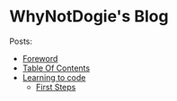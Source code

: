 # WhyNotDogie's Blog

Posts:
- [Foreword](./foreword.md)
- [Table Of Contents](./table_of_contents.md)
- [Learning to code](./learning_to_code/intro.md)
    - [First Steps](./learning_to_code/first_steps.md)
